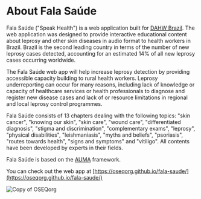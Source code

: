 # About Fala Saúde

Fala Saúde ("Speak Health") is a web application built for [DAHW Brazil](https://www.dahw.org.br). The web application was designed to provide interactive educational content about leprosy and other skin diseases in audio format to health workers in Brazil. Brazil is the second leading country in terms of the number of new leprosy cases detected, accounting for an estimated 14% of all new leprosy cases occurring worldwide.

The Fala Saúde web app will help increase leprosy detection by providing accessible capacity building to rural health workers. Leprosy underreporting can occur for many reasons, including lack of knowledge or capacity of healthcare services or health professionals to diagnose and register new disease cases and lack of or resource limitations in regional and local leprosy control programmes.

Fala Saúde consists of 13 chapters dealing with the following topics: "skin cancer", "knowing our skin", "skin care", "wound care", "differentiated diagnosis", "stigma and discrimination", "complementary exams", "leprosy", "physical disabilities", "leishmaniasis", "myths and beliefs", "psoriasis", "routes towards health", "signs and symptoms" and "vitiligo". All contents have been developed by experts in their fields.

Fala Saúde is based on the [AUMA](https://github.com/OSEQorg/auma.js) framework. 

You can check out the web app at [https://oseqorg.github.io/fala-saude/](https://oseqorg.github.io/fala-saude/)

![Copy of OSEQorg](https://user-images.githubusercontent.com/32398058/177327580-8157944e-15d4-4c3d-a896-d109257d2591.jpg)

